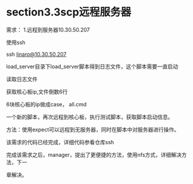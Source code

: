 # section3.3scp远程服务器

需求： 1.远程到服务器10.30.50.207

使用ssh

ssh linaro@10.30.50.207

load_server目录下load_server脚本得到日志文件，这个脚本需要一直启动

读取日志文件

获取核心板ip,文件倒数6行

6块核心板的ip做成case， all.cmd

一个新的脚本，再次远程到核心板，执行测试脚本，获取脚本启动信息。

方法：使用expect可以远程到无服务器，同时在脚本中对服务器进行操作。


该需求的代码已经完成，详细代码参看仓库ssh

完成该需求之后，manager，提出了更便捷的方法，使用nfs方式，详细解决方法，下一

章解决。








